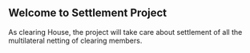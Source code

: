 ## Welcome to Settlement Project

As clearing House, the project will take care about settlement of all the multilateral netting of clearing members.
